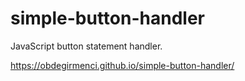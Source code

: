 # simple-button-handler
JavaScript button statement handler.

https://obdegirmenci.github.io/simple-button-handler/
